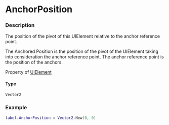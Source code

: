 # AnchorPosition
### Description
The position of the pivot of this UIElement relative to the anchor reference point.

The Anchored Position is the position of the pivot of the UIElement taking into consideration the anchor reference point. The anchor reference point is the position of the anchors.

Property of [UIElement](/classes/UIElement/)

#### Type
`Vector2`

### Example
```lua
label.AnchorPosition = Vector2.New(0, 0)
```

